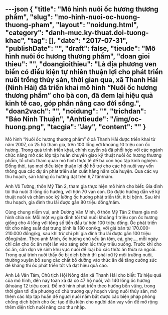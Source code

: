 ---json
{
    "title": "Mô hình nuôi ốc hương thương phẩm",
    "slug": "mo-hinh-nuoi-oc-huong-thuong-pham",
    "layout": "noidung.html",
    "category": "danh-muc.ky-thuat.doi-tuong-khac",
    "tag": [],
    "date": "2017-07-31",
    "publishDate": "",
    "draft": false,
    "tieude": "Mô hình nuôi ốc hương thương phẩm",
    "doan gioi thieu": "",
    "doangioithieu": "Là địa phương ven biển có điều kiện tự nhiên thuận lợi cho phát triển nuôi trồng thủy sản, thời gian qua, xã Thanh Hải (Ninh Hải) đã triển khai mô hình “Nuôi ốc hương thương phẩm” cho bà con, đã đem lại hiệu quả kinh tế cao, góp phần nâng cao đời sống.",
    "doan2vach": "",
    "noidung": "",
    "trichdan": "Báo Ninh Thuận",
    "Anhtieude": "/img/oc-huong.png",
    "tacgia": "Jay",
    "__content__": ""
}
---
<p><span style="font-size:14px">M&ocirc; h&igrave;nh &ldquo;Nu&ocirc;i ốc hương thương phẩm&rdquo; ở x&atilde; Thanh Hải được triển khai từ năm 2007, c&oacute; 25 hộ tham gia, tr&ecirc;n 100 lồng với khoảng 10 triệu con ốc hương. Trong qu&aacute; tr&igrave;nh triển khai, ch&iacute;nh quyền x&atilde; đ&atilde; phối hợp với c&aacute;c ng&agrave;nh chức năng mở c&aacute;c lớp tập huấn chuyển giao kỹ thuật nu&ocirc;i ốc hương thương phẩm, tổ chức tham quan m&ocirc; h&igrave;nh thực tế để b&agrave; con học tập kinh nghiệm. Đồng thời, tạo mọi điều kiện thuận lợi để hỗ trợ cho c&aacute;c hộ nu&ocirc;i vay vốn th&ocirc;ng qua c&aacute;c dự &aacute;n ph&aacute;t triển sản xuất h&agrave;ng năm của huyện. Qua c&aacute;c vụ thu hoạch, sản lượng ốc hương đạt tr&ecirc;n 6,7 tấn/năm.</span></p>

<p><span style="font-size:14px">Anh V&otilde; Tưởng, th&ocirc;n Mỹ T&acirc;n 2, tham gia thực hiện m&ocirc; h&igrave;nh cho biết: Gia đ&igrave;nh t&ocirc;i thả nu&ocirc;i 3 lồng ốc hương, với hơn 70 vạn con. Do được hướng dẫn về kỹ thuật nu&ocirc;i v&agrave; chăm s&oacute;c kỹ lưỡng ốc hương ph&aacute;t triển tốt, &iacute;t bị bệnh. Sau khi thu hoạch, gia đ&igrave;nh thu l&atilde;i được gần 80 triệu đồng/năm.</span></p>

<p><span style="font-size:14px">C&ugrave;ng chung niềm vui, anh Dương Văn Minh, ở th&ocirc;n Mỹ T&acirc;n 2 tham gia m&ocirc; h&igrave;nh chia sẻ: Mỗi một vụ gia đ&igrave;nh t&ocirc;i thả nu&ocirc;i khoảng 1 triệu con ốc hương giống cho 4 lồng với tổng số tiền đầu tư hơn 100 triệu đồng. Ốc ph&aacute;t triển tốt cho năng suất đạt trung b&igrave;nh l&agrave; 180 con/kg, với gi&aacute; b&aacute;n từ 170.000-210.000 đồng/kg, sau khi trừ chi ph&iacute; gia đ&igrave;nh thu l&atilde;i được gần 100 triệu đồng/năm. Theo anh Minh, ốc hương chủ yếu ăn t&ocirc;m, c&aacute;, ghẹ&hellip;, mỗi ng&agrave;y chỉ cần cho ốc ăn một lần v&agrave;o s&aacute;ng sớm l&uacute;c thủy triều xuống. Trước khi cho ốc ăn, cần dọn vệ sinh khu vực nu&ocirc;i để loại bỏ x&aacute;c thức ăn thừa ra ngo&agrave;i. Trong qu&aacute; tr&igrave;nh nu&ocirc;i thấy ốc bị dịch bệnh th&igrave; phải xử l&yacute; m&ocirc;i trường nu&ocirc;i, thường xuy&ecirc;n bổ sung c&aacute;c chất bổ dưỡng v&agrave;o thức ăn để tăng cường sức đề kh&aacute;ng th&igrave; ốc ph&aacute;t triển tốt v&agrave; đạt hiệu quả cao.</span></p>

<p><span style="font-size:14px">Anh L&ecirc; Văn T&aacute;m, Chủ tịch Hội N&ocirc;ng d&acirc;n x&atilde; Thanh Hải cho biết: Từ hiệu quả của m&ocirc; h&igrave;nh, đến nay to&agrave;n x&atilde; đ&atilde; c&oacute; 47 hộ nu&ocirc;i, với 140 lồng ốc hương (khoảng 12 triệu con). Để m&ocirc; h&igrave;nh ph&aacute;t triển theo hướng bền vững, trong thời gian tới địa phương c&oacute; chủ trương quy hoạch v&ugrave;ng nu&ocirc;i thủy sản, mở th&ecirc;m c&aacute;c lớp tập huấn để người nu&ocirc;i nắm bắt được c&aacute;c biện ph&aacute;p ph&ograve;ng chống dịch bệnh cho ốc; tạo điều kiện cho người d&acirc;n vay vốn để mở rộng th&ecirc;m diện t&iacute;ch nu&ocirc;i n&acirc;ng cao thu nhập.</span></p>
